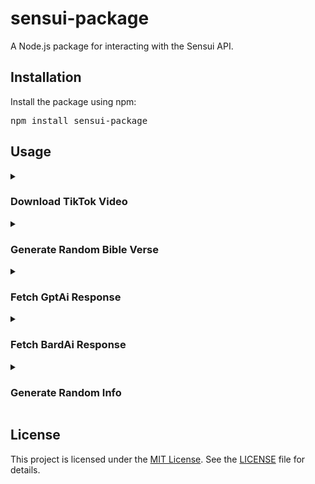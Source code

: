 <!DOCTYPE html>
<html>

<body>

<h1>sensui-package</h1>

<p>A Node.js package for interacting with the Sensui API.</p>

<h2>Installation</h2>

<p>Install the package using npm:</p>

<pre>
npm install sensui-package
</pre>

<h2>Usage</h2>

<details>
  <summary><h3>Download TikTok Video</h3></summary>
  <pre><code>
const { downloadTikTokVideo } = require('sensui-package');

const tiktokUrl = 'https://vt.tiktok.com/ZSLsWJJbF/';

async function main() {
  try {
    const videoInfo = await downloadTikTokVideo(tiktokUrl);
    console.log('Video information:', videoInfo);
  } catch (error) {
    console.error('Error:', error.message);
  }
}

main();
  </code></pre>
</details>

<details>
  <summary><h3>Generate Random Bible Verse</h3></summary>
  <pre><code>
const { generateRandomBibleVerse } = require('sensui-package');

async function main() {
  try {
    const verse = await generateRandomBibleVerse();
    console.log('Random Bible verse:', verse);
  } catch (error) {
    console.error('Error:', error.message);
  }
}

main();
  </code></pre>
</details>

<details>
  <summary><h3>Fetch GptAi Response</h3></summary>
  <pre><code>
const { askGptAi } = require('sensui-package');

async function main() {
  try {
    const response = await askGptAi('hi');
    console.log('GptAi response:', response);
  } catch (error) {
    console.error('Error:', error.message);
  }
}

main();
  </code></pre>
</details>

<details>
  <summary><h3>Fetch BardAi Response</h3></summary>
  <pre><code>
const { askBardAi } = require('sensui-package');

async function main() {
  try {
    const response = await askBardAi('hi');
    console.log('BardAi response:', response);
  } catch (error) {
    console.error('Error:', error.message);
  }
}

main();
  </code></pre>
</details>

<details>
  <summary><h3>Generate Random Info</h3></summary>
  <pre><code>
const { generateRandomInfo } = require('sensui-package');

async function main() {
  try {
    const info = await generateRandomInfo();
    console.log('Random info:', info);
  } catch (error) {
    console.error('Error:', error.message);
  }
}

main();
  </code></pre>
</details>

<h2>License</h2>

<p>This project is licensed under the <a href="LICENSE">MIT License</a>. See the <a href="LICENSE">LICENSE</a> file for details.</p>

</body>

</html>

